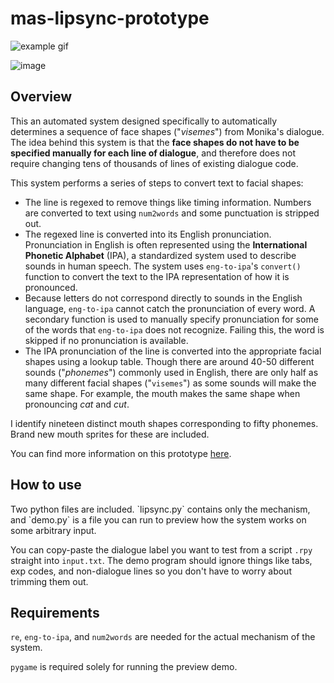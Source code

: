 # mas-lipsync-prototype

![example gif](https://cdn.discordapp.com/attachments/836882465599389756/1018422350624084038/lipsync4.gif)

![image](https://user-images.githubusercontent.com/96905447/189517964-b7736874-7999-45ab-87bd-91af4f21997f.png)

<h2>Overview</h2>

This an automated system designed specifically to automatically determines a sequence of face shapes ("_visemes_") from Monika's dialogue. The idea behind this system is that the **face shapes do not have to be specified manually for each line of dialogue**, and therefore does not require changing tens of thousands of lines of existing dialogue code.

This system performs a series of steps to convert text to facial shapes:

- The line is regexed to remove things like timing information. Numbers are converted to text using `num2words` and some punctuation is stripped out.
- The regexed line is converted into its English pronunciation. Pronunciation in English is often represented using the **International Phonetic Alphabet** (IPA), a standardized system used to describe sounds in human speech. The system uses `eng-to-ipa`'s `convert()` function to convert the text to the IPA representation of how it is pronounced.
- Because letters do not correspond directly to sounds in the English language, `eng-to-ipa` cannot catch the pronunciation of every word. A secondary function is used to manually specify pronunciation for some of the words that `eng-to-ipa` does not recognize. Failing this, the word is skipped if no pronunciation is available.
- The IPA pronunciation of the line is converted into the appropriate facial shapes using a lookup table. Though there are around 40-50 different sounds ("_phonemes_") commonly used in English, there are only half as many different facial shapes ("`visemes`") as some sounds will make the same shape. For example, the mouth makes the same shape when pronouncing _cat_ and _cut_.

I identify nineteen distinct mouth shapes corresponding to fifty phonemes. Brand new mouth sprites for these are included.

You can find more information on this prototype [here](https://github.com/Monika-After-Story/MonikaModDev/issues/9509).

<h2>How to use</h2> 
Two python files are included. `lipsync.py` contains only the mechanism, and `demo.py` is a file you can run to preview how the system works on some arbitrary input.

You can copy-paste the dialogue label you want to test from a script `.rpy` straight into `input.txt`. The demo program should ignore things like tabs, exp codes, and non-dialogue lines so you don't have to worry about trimming them out. 

<h2>Requirements</h2>

`re`, `eng-to-ipa`, and `num2words` are needed for the actual mechanism of the system.

`pygame` is required solely for running the preview demo. 
